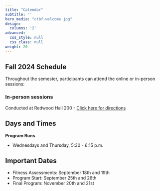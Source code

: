 ```yaml
---
title: "Calendar"
subtitle: ''
hero_media: "ctbf-welcome.jpg"
design:
  columns: '2'
advanced:
  css_style: null
  css_class: null
weight: 20
---
```


## Fall 2024 Schedule

Throughout the semester, participants can attend the online or in-person sessions:

### In-person sessions

Conducted at Redwood Hall 200 - [Click here for directions](https://3dmap.csun.edu/?id=1100#!m/233531)

## Days and Times

**Program Runs**

-   Wednesdays and Thursday, 5:30 - 6:15 p.m.

## Important Dates

-   Fitness Assessments: September 18th and 19th
-   Program Start: September 25th and 26th
-   Final Program: November 20th and 21st
